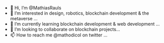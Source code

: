 - 👋 Hi, I’m @MathiasRauls
- 👀 I’m interested in design, robotics, blockchain development & the metaverse ...
- 🌱 I’m currently learning blockchain development & web development ...
- 💞️ I’m looking to collaborate on blockchain projects...
- 📫 How to reach me @mathodicol on twitter ...

<!---
MathiasRauls/MathiasRauls is a ✨ special ✨ repository because its `README.md` (this file) appears on your GitHub profile.
You can click the Preview link to take a look at your changes.
--->
